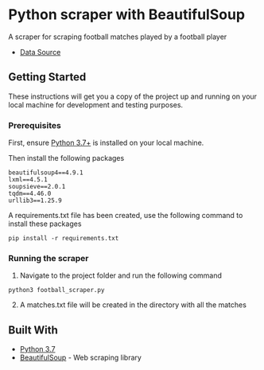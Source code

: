 # Python scraper with BeautifulSoup

A scraper for scraping football matches played by a football player

* [Data Source](https://footballia.net/)

## Getting Started

These instructions will get you a copy of the project up and running on your local machine for development and testing purposes.

### Prerequisites

First, ensure [Python 3.7+](https://www.python.org/downloads/) is installed on your local machine.

Then install the following packages

```
beautifulsoup4==4.9.1
lxml==4.5.1
soupsieve==2.0.1
tqdm==4.46.0
urllib3==1.25.9

```
A requirements.txt file has been created, use the following command to install these packages
```
pip install -r requirements.txt
```

### Running the scraper

1. Navigate to the project folder and run the following command
```
python3 football_scraper.py
```
2. A matches.txt file will be created in the directory with all the matches

## Built With

* [Python 3.7](https://docs.python.org/3.7/)
* [BeautifulSoup](https://www.crummy.com/software/BeautifulSoup/bs4/doc/#xml) - Web scraping library

